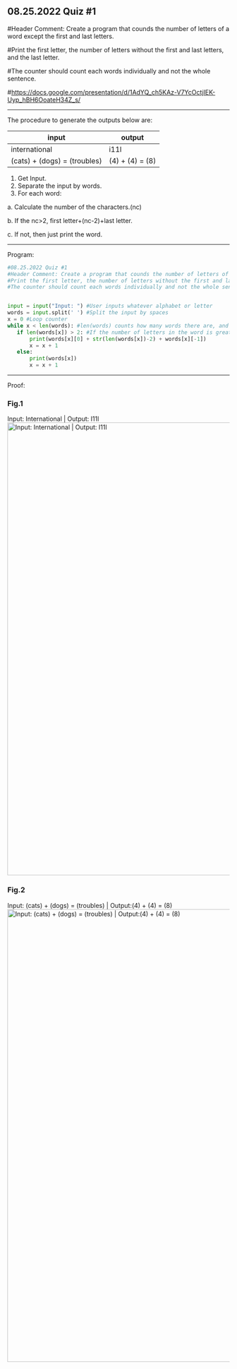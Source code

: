 ## 08.25.2022 Quiz #1
#Header Comment: Create a program that counds the number of letters of a word except the first and last letters.

#Print the first letter, the number of letters without the first and last letters, and the last letter.

#The counter should count each words individually and not the whole sentence.

#https://docs.google.com/presentation/d/1AdYQ_ch5KAz-V7YcOctjIEK-Uyp_hBH6OoateH34Z_s/


------------------------------------------------------------------------

The procedure to generate the outputs below are:

| input                        | output          |
|------------------------------|-----------------|
| international                | i11l            |
| (cats) + (dogs) = (troubles) | (4) + (4) = (8) |

1. Get Input.
2. Separate the input by words.
3. For each word: 

  a. Calculate the number of the characters.(nc)

  b. If the nc>2, first letter+(nc-2)+last letter. 

  c. If not, then just print the word.

------------------------------------------------------------------------

Program:
```.py
#08.25.2022 Quiz #1
#Header Comment: Create a program that counds the number of letters of a word except the first and last letters.
#Print the first letter, the number of letters without the first and last letters, and the last letter.
#The counter should count each words individually and not the whole sentence.


input = input("Input: ") #User inputs whatever alphabet or letter
words = input.split(' ') #Split the input by spaces
x = 0 #Loop counter
while x < len(words): #len(words) counts how many words there are, and x counts up to how many words. (Counts all the words) #x keeps adding up by 1, so the while loop continues until the x reaches the number of words in the input
   if len(words[x]) > 2: #If the number of letters in the word is greater than 2, then it will print the first letter, the number of letters in the word, and the last letter. If it is smaller than 2, it will just print it out.
       print(words[x][0] + str(len(words[x])-2) + words[x][-1])
       x = x + 1
   else:
       print(words[x])
       x = x + 1
```

------------------------------------------------------------------------

Proof:
### Fig.1
Input: International | Output: I11l
<img width="1026" alt="Input: International | Output: I11l" src="https://user-images.githubusercontent.com/112055140/191014532-cc4156e7-2aee-45fe-a384-8905027e1a4b.png">

### Fig.2
Input: (cats) + (dogs) = (troubles) | Output:(4) + (4) = (8)
<img width="1026" alt="Input: (cats) + (dogs) = (troubles) | Output:(4) + (4) = (8)" src="https://user-images.githubusercontent.com/112055140/191014541-15e0396a-a260-47f8-926e-c730f78b601d.png">

